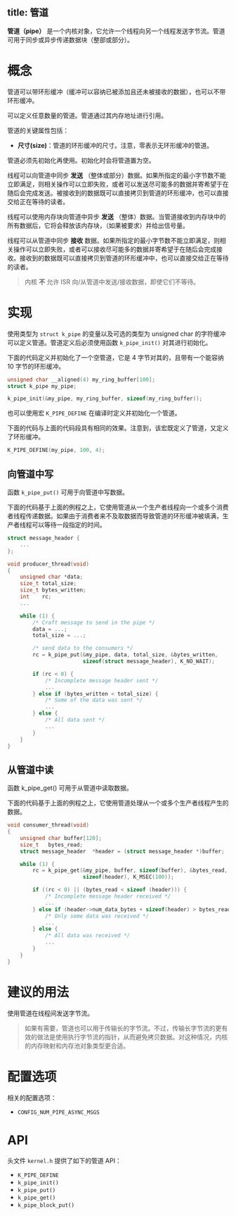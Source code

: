 title: 管道
---

**管道（pipe）** 是一个内核对象，它允许一个线程向另一个线程发送字节流。管道可用于同步或异步传递数据块（整部或部分）。



# 概念

管道可以带环形缓冲（缓冲可以容纳已被添加且还未被接收的数据），也可以不带环形缓冲。

可以定义任意数量的管道。管道通过其内存地址进行引用。

管道的关键属性包括：

- **尺寸(size)**：管道的环形缓冲的尺寸。注意，零表示无环形缓冲的管道。

管道必须先初始化再使用。初始化时会将管道置为空。

线程可以向管道中同步 **发送** （整体或部分）数据。如果所指定的最小字节数不能立即满足，则相关操作可以立即失败，或者可以发送尽可能多的数据并寄希望于在随后会完成发送。被接收到的数据既可以直接拷贝到管道的环形缓冲，也可以直接交给正在等待的读者。

线程可以使用内存块向管道中异步 **发送** （整体）数据。当管道接收到内存块中的所有数据后，它将会释放该内存块，（如果被要求）并给出信号量。

线程可以从管道中同步 **接收** 数据。如果所指定的最小字节数不能立即满足，则相关操作可以立即失败，或者可以接收尽可能多的数据并寄希望于在随后会完成接收。接收到的数据既可以直接拷贝到管道的环形缓冲中，也可以直接交给正在等待的读者。

> 内核 **不** 允许 ISR 向/从管道中发送/接收数据，即使它们不等待。

# 实现

使用类型为 `struct k_pipe` 的变量以及可选的类型为 unsigned char 的字符缓冲可以定义管道。管道定义后必须使用函数 `k_pipe_init()` 对其进行初始化。

下面的代码定义并初始化了一个空管道，它是 4 字节对其的，且带有一个能容纳 10 字节的环形缓冲。

```c
unsigned char __aligned(4) my_ring_buffer[100];
struct k_pipe my_pipe;

k_pipe_init(&my_pipe, my_ring_buffer, sizeof(my_ring_buffer));
```

也可以使用宏 `K_PIPE_DEFINE` 在编译时定义并初始化一个管道。

下面的代码与上面的代码段具有相同的效果。注意到，该宏既定义了管道，又定义了环形缓冲。

```c
K_PIPE_DEFINE(my_pipe, 100, 4);
```


##     向管道中写


函数 `k_pipe_put()` 可用于向管道中写数据。

下面的代码基于上面的例程之上，它使用管道从一个生产者线程向一个或多个消费者线程传递数据。如果由于消费者来不及取数据而导致管道的环形缓冲被填满，生产者线程可以等待一段指定的时间。

```c
struct message_header {
    ...
};

void producer_thread(void)
{
    unsigned char *data;
    size_t total_size;
    size_t bytes_written;
    int    rc;
    ...

    while (1) {
        /* Craft message to send in the pipe */
        data = ...;
        total_size = ...;

        /* send data to the consumers */
        rc = k_pipe_put(&my_pipe, data, total_size, &bytes_written,
                        sizeof(struct message_header), K_NO_WAIT);

        if (rc < 0) {
            /* Incomplete message header sent */
            ...
        } else if (bytes_written < total_size) {
            /* Some of the data was sent */
            ...
        } else {
            /* All data sent */
            ...
        }
    }
}
```

##     从管道中读

函数 k_pipe_get() 可用于从管道中读取数据。

下面的代码基于上面的例程之上，它使用管道处理从一个或多个生产者线程产生的数据。

```c
void consumer_thread(void)
{
    unsigned char buffer[120];
    size_t   bytes_read;
    struct message_header  *header = (struct message_header *)buffer;

    while (1) {
        rc = k_pipe_get(&my_pipe, buffer, sizeof(buffer), &bytes_read,
                        sizeof(header), K_MSEC(100));

        if ((rc < 0) || (bytes_read < sizeof (header))) {
            /* Incomplete message header received */
            ...
        } else if (header->num_data_bytes + sizeof(header) > bytes_read) {
            /* Only some data was received */
            ...
        } else {
            /* All data was received */
            ...
        }
    }
}
```

# 建议的用法

使用管道在线程间发送字节流。

> 如果有需要，管道也可以用于传输长的字节流。不过，传输长字节流的更有效的做法是使用执行字节流的指针，从而避免拷贝数据。对这种情况，内核的内存映射和内存池对象类型更合适。

# 配置选项


相关的配置选项：

- `CONFIG_NUM_PIPE_ASYNC_MSGS`


# API

头文件 `kernel.h` 提供了如下的管道 API：

- `K_PIPE_DEFINE`
- `k_pipe_init()`
- `k_pipe_put()`
- `k_pipe_get()`
- `k_pipe_block_put()`
